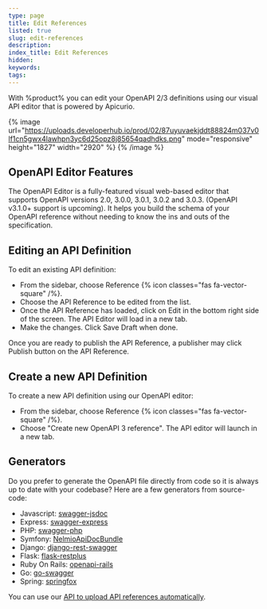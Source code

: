 ```yaml
---
type: page
title: Edit References
listed: true
slug: edit-references
description: 
index_title: Edit References
hidden: 
keywords: 
tags: 
---
```


With %product% you can edit your OpenAPI 2/3 definitions using our visual API editor that is powered by Apicurio.

{% image url="https://uploads.developerhub.io/prod/02/87uyuvaekjddt88824m037v0lf1cn5gwx4lawhpn3yc6d25opz8j85654qadhdks.png" mode="responsive" height="1827" width="2920" %}
{% /image %}

## OpenAPI Editor Features

The OpenAPI Editor is a fully-featured visual web-based editor that supports OpenAPI versions 2.0, 3.0.0, 3.0.1, 3.0.2 and 3.0.3. (OpenAPI v3.1.0+ support is upcoming). It helps you build the schema of your OpenAPI reference without needing to know the ins and outs of the specification.

## Editing an API Definition

To edit an existing API definition:

- From the sidebar, choose Reference {% icon classes="fas fa-vector-square" /%}.
- Choose the API Reference to be edited from the list.
- Once the API Reference has loaded, click on Edit in the bottom right side of the screen. The API Editor will load in a new tab.
- Make the changes. Click Save Draft when done.

Once you are ready to publish the API Reference, a publisher may click Publish button on the API Reference.

## Create a new API Definition

To create a new API definition using our OpenAPI editor:

- From the sidebar, choose Reference {% icon classes="fas fa-vector-square" /%}.
- Choose "Create new OpenAPI 3 reference". The API editor will launch in a new tab.

## Generators

Do you prefer to generate the OpenAPI file directly from code so it is always up to date with your codebase? Here are a few generators from source-code:

- Javascript: [swagger-jsdoc](https://www.npmjs.com/package/swagger-jsdoc)
- Express: [swagger-express](https://www.npmjs.com/package/swagger-express)
- PHP: [swagger-php](https://github.com/zircote/swagger-php)
- Symfony: [NelmioApiDocBundle](https://github.com/nelmio/NelmioApiDocBundle)
- Django: [django-rest-swagger](https://github.com/marcgibbons/django-rest-swagger)
- Flask: [flask-restplus](https://github.com/noirbizarre/flask-restplus)
- Ruby On Rails: [openapi-rails](https://github.com/slate-studio/openapi-rails)
- Go: [go-swagger](https://goswagger.io/)
- Spring: [springfox](https://github.com/springfox/springfox)

You can use our [API to upload API references automatically](/support-center/api-key#how-to-upload-references-programmatically).
